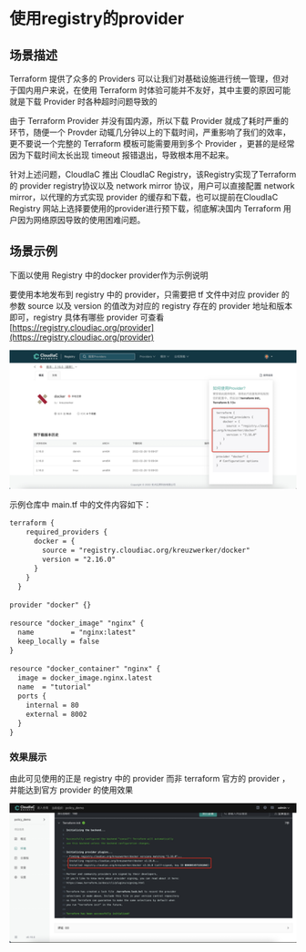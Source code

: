 # 使用registry的provider
## 场景描述

Terraform 提供了众多的 Providers 可以让我们对基础设施进行统一管理，但对于国内用户来说，在使用 Terraform 时体验可能并不友好，其中主要的原因可能就是下载 Provider 时各种超时问题导致的

由于 Terraform Provider 并没有国内源，所以下载 Provider 就成了耗时严重的环节，随便一个 Provder 动辄几分钟以上的下载时间，严重影响了我们的效率，更不要说一个完整的 Terraform 模板可能需要用到多个 Provider ，更甚的是经常因为下载时间太长出现 timeout 报错退出，导致根本用不起来。

针对上述问题，CloudIaC 推出 CloudIaC Registry，该Registry实现了Terraform的 provider registry协议以及 network mirror 协议，用户可以直接配置 network mirror，以代理的方式实现 provider 的缓存和下载，也可以提前在CloudIaC Registry 网站上选择要使用的provider进行预下载，彻底解决国内 Terraform 用户因为网络原因导致的使用困难问题。
## 场景示例
下面以使用 Registry 中的docker provider作为示例说明

要使用本地发布到 registry 中的 provider，只需要把 tf 文件中对应 provider 的参数 source 以及 version 的值改为对应的 registry 存在的 provider 地址和版本即可，registry 具体有哪些 provider 可查看[https://registry.cloudiac.org/provider](https://registry.cloudiac.org/provider)

![img](../images/use-provider1.png)

示例仓库中 main.tf 中的文件内容如下：

```
terraform {
    required_providers {
      docker = {
        source = "registry.cloudiac.org/kreuzwerker/docker"
        version = "2.16.0"
      }
    }
  }

provider "docker" {}

resource "docker_image" "nginx" {
  name         = "nginx:latest"
  keep_locally = false
}

resource "docker_container" "nginx" {
  image = docker_image.nginx.latest
  name  = "tutorial"
  ports {
    internal = 80
    external = 8002
  }
}
```

### 效果展示

由此可见使用的正是 registry 中的 provider 而非 terraform 官方的 provider ，并能达到官方 provider 的使用效果

![img](../images/use-provider2.png)
